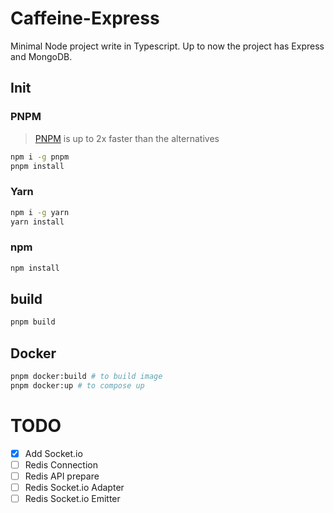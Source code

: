 # Caffeine-Express

Minimal Node project write in Typescript. Up to now the project has Express and MongoDB.

## Init

### PNPM

> [PNPM](https://pnpm.io/) is up to 2x faster than the alternatives

```sh
npm i -g pnpm
pnpm install
```

### Yarn

```sh
npm i -g yarn
yarn install
```

### npm

```sh
npm install
```

## build

```sh
pnpm build
```

## Docker

```sh
pnpm docker:build # to build image
pnpm docker:up # to compose up
```

# TODO

- [x] Add Socket.io
- [ ] Redis Connection
- [ ] Redis API prepare
- [ ] Redis Socket.io Adapter
- [ ] Redis Socket.io Emitter
